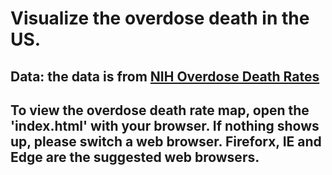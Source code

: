 # Visualize the overdose death in the US.
## Data: the data is from  [NIH Overdose Death Rates](https://www.drugabuse.gov/sites/default/files/overdose_data_1999-2017_0.xls)
## To view the overdose death rate map, open the 'index.html' with your browser. If nothing shows up, please switch a web browser. Fireforx, IE and Edge are the suggested web browsers.